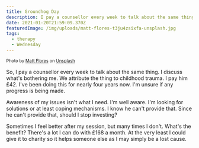 ```yaml
---
title: Groundhog Day
description: I pay a counsellor every week to talk about the same thing.
date: 2021-01-20T21:59:09.370Z
featuredImage: /img/uploads/matt-flores-t3ju4zsixfa-unsplash.jpg
tags:
  - therapy
  - Wednesday
---
```

<small>Photo by [Matt Flores](https://unsplash.com/@matdflo?utm_source=unsplash&utm_medium=referral&utm_content=creditCopyText) on [Unsplash](https://unsplash.com/s/photos/therapy?utm_source=unsplash&utm_medium=referral&utm_content=creditCopyText)</small>

So, I pay a counsellor every week to talk about the same thing. I discuss what's bothering me. We attribute the thing to childhood trauma. I pay him £42. I've been doing this for nearly four years now. I'm unsure if any progress is being made.

Awareness of my issues isn't what I need. I'm well aware. I'm looking for solutions or at least coping mechanisms. I know he can't provide that. Since he can't provide that, should I stop investing?

Sometimes I feel better after my session, but many times I don't. What's the benefit? There's a lot I can do with £168 a month. At the very least I could give it to charity so it helps someone else as I may simply be a lost cause.